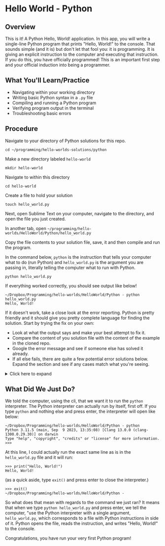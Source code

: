 # Hello World - Python

## Overview

This is it! A Python Hello, World! application. In this app, you will write a single-line Python program that prints "Hello, World!" to the console. That sounds simple (and it is) but don't let that fool you: it is programming. It is giving an explicit instruction to the computer and executing that instruction. If you do this, you have officially programmed! This is an important first step and your official induction into being a programmer.

## What You'll Learn/Practice

- Navigating within your working directory
- Writing basic Python syntax in a `.py` file
- Compiling and running a Python program
- Verifying program output in the terminal
- Troubleshooting basic errors

## Procedure

Navigate to your directory of Python solutions for this repo.

```
cd ~/programming/hello-worlds-solutions/python
```

Make a new directory labeled `hello-world`

```
mkdir hello-world
```

Navigate to within this directory

```
cd hello-world
```

Create a file to hold your solution

```
touch hello_world.py
```

Next, open Sublime Text on your computer, navigate to the directory, and open the file you just created.

In another tab, open `~/programming/hello-worlds/HelloWorld/Python/hello_world.py`

Copy the file contents to your solution file, save, it and then compile and run the program.

In the command below, `python` is the instruction that tells your computer what to do (run Python) and `hello_world.py` is the argument you are passing in, literally telling the computer what to run with Python.

```
python hello_world.py
```

If everything worked correctly, you should see output like below!

```
~/Dropbox/Programming/hello-worlds/HelloWorld/Python - python hello_world.py 
Hello, World!
```

If it doesn't work, take a close look at the error reporting. Python is pretty friendly and it should give you pretty complete language for finding the solution. Start by trying the fix on your own:
- Look at what the output says and make your best attempt to fix it.
- Compare the content of you solution file with the content of the example in the cloned repo.
- Google the error message and see if someone else has solved it already.
- If all else fails, there are quite a few potential error solutions below. Expand the section and see if any cases match what you're seeing.

<details>

  <summary>Click here to expand</summary>
  
  - `SyntaxError: '(' was never closed`: You have an open parenthesis in your code file.
  - `SyntaxError: unterminated string literal (detected at line 2)`: You have an odd number of `"` characters in your code.
  - `IndentationError: unexpected indent`: One of the only gotchas, syntax-wise when it comes to Python is that it cares about spacing. It gets away without using things like curly brace characters the way Java does by using four spaces, literally four presses of the space bar, to determine the depth of blocks. This error means you have some spacing off. In the case of this example, you shouldn't really have any spaces since the instructions are only a single line. The other thing this could mean is you may have a tab character instead of four spaces. Yes, this actually matters, because the characters are different! To fix this and still be able to use the tab key instead of pressing space four times each time, here are some instructions within [Visual Studio Code](https://uchicago-cs.github.io/student-resource-guide/vscode/config.html#space-indentation) and [Sublime Text](https://www.sublimetext.com/docs/indentation.html).
  - `NameError: name 'prit' is not defined. Did you mean: 'print'?`: You misspelled the word `print`. Fix it and everything should work fine.

</details>

## What Did We Just Do?

We told the computer, using the cli, that we want it to run the `python` interpreter. The Python interpreter can actually run by itself, first off. If you type `python` and nothing else and press enter, the interpreter will open like below:

```
~/Dropbox/Programming/hello-worlds/HelloWorld/Python - python
Python 3.11.5 (main, Sep  9 2023, 13:35:08) [Clang 13.0.0 (clang-1300.0.29.30)] on darwin
Type "help", "copyright", "credits" or "license" for more information.
>>> 
```

At this line, I could actually run the exact same line as is in the `hello_world.py` file and it will run:

```
>>> print("Hello, World!")
Hello, World!
```

(as a quick aside, type `exit()` and press enter to close the interpreter.)

```
>>> exit()
~/Dropbox/Programming/hello-worlds/HelloWorld/Python -
```

So what does that mean with regards to the command we just ran? It means that when we type `python hello_world.py` and press enter, we tell the computer, "use the Python interpreter with a single argument, `hello_world.py`, which corresponds to a file with Python instructions in side of it. Python opens the file, reads the instruction, and writes "Hello, World!" to the console.

Congratulations, you have run your very first Python program!